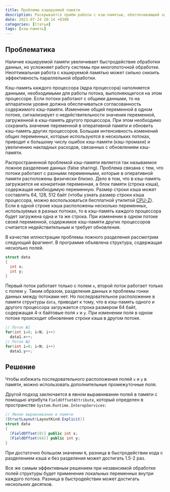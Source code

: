 ```yaml
---
title: Проблемы кэшируемой памяти
description: Раскрывается приём работы с кэш-памятью, обеспечивающий эффективную работу приложения по критерию быстродействия в многопоточном сценарии.
date: 2021-07-24 20:14 +0300
categories: [Статьи]
tags: [кэш-память]
---
```

## Проблематика

Наличие кэшируемой памяти увеличивает быстродействие обработки данных, но усложняет работу системы при многопоточной обработке. Неоптимальная работа с кэшируемой памятью может сильно снизить эффективность параллельной обработки.

Кэш-память каждого процессора (ядра процессора) наполняется данными, необходимыми для работы потока, выполняющегося на этом процессоре. Если потоки работают с общими данными, то на аппаратном уровне должна обеспечиваться согласованность содержимого кэш-памяти. Изменение общей переменной в одном потоке, сигнализирует о недействительности значения переменной, загруженной в кэш-память другого процессора. При этом необходимо сохранить значение переменной в оперативной памяти и обновить кэш-память других процессоров. Большая интенсивность изменений общих переменных, которые используются в нескольких потоках, приводит к большому числу ошибок кэш-памяти (кэш-промахи) и увеличению накладных расходов, связанных с обновлением кэш-памяти.

Распространенной проблемой кэш-памяти является так называемое ложное разделение данных (false sharing). Проблема связана с тем, что потоки работают с разными переменными, которые в оперативной памяти расположены физически близко. Дело в том, что в кэш-память загружается не конкретная переменная, а блок памяти (строка кэша), содержащая необходимую переменную. Размер строки кэша может составлять 64, 128, 512 байт (чтобы узнать размер строки кэша процессора, можно воспользоваться бесплатной утилитой [CPU-Z](https://www.cpuid.com/softwares/cpu-z.html)). Если в одной строке кэша расположены несколько переменных, используемых в разных потоках, то в кэш-память каждого процессора будет загружена одна и та же строка. При изменении в одном потоке своей переменной, содержимое кэш-памяти других процессоров считается недействительным и требует обновления.

В качестве иллюстрации проблемы ложного разделения рассмотрим следующий фрагмент. В программе объявлена структура, содержащая несколько полей.

```csharp
struct data 
{
  int x;
  int y;
}
```

Первый поток работает только с полем `x`, второй поток работает только с полем `y`. Таким образом, разделения данных и проблемы гонки данных между потоками нет. Но последовательное расположение в памяти структуры `data`, приводит к тому, что в кэш-память одного и другого процессора загружается строка размером 64 байт, содержащая 4-х байтовые поля `x` и `y`. При изменении поля в одном потоке происходит обновление строки кэша в другом потоке.

```csharp
// Поток №1
for(int i=0; i<N; i++)
  data1.x++; 
// Поток №2
for(int i=0; i<N; i++)
  data1.y++;
```

## Решение

Чтобы избежать последовательного расположения полей `x` и `y` в памяти, можно использовать дополнительные промежуточные поля.

Другой подход заключается в явном выравнивании полей в памяти с помощью атрибута `FieldOffsetAttribute`, который определен в пространстве `System.Runtime.InteropServices`:

```csharp
// Явное выравнивание в памяти
[StructLayout(LayoutKind.Explicit)] 
struct data 
{
  [FieldOffset(0)] public int x; 
  [FieldOffset(64)] public int y; 
}
```

При достаточно большом значении `N`, разница в быстродействии кода с разделением кэша и без разделения может достигать 1.5-2 раз. 

Все же самым эффективным решением при независимой обработке полей структуры будет применение локальных переменных внутри каждого потока. Разница в быстродействии может достигать нескольких десятков.